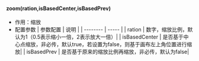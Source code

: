 

#### zoom(ration,isBasedCenter,isBasedPrev)
* 作用：缩放
* 配置参数
| 参数配置 | 说明 |
| -------- | ----- |
| ration | 数字，缩放比例，默认为1（0.5表示缩小一倍，2表示放大一倍）|
| isBasedCenter | 是否基于中心点缩放，非必传，默认true，若设置为false，则基于画布左上角位置进行缩放|
| isBasedPrev | 是否基于原来的缩放比例再缩放，非必传，默认为false|

